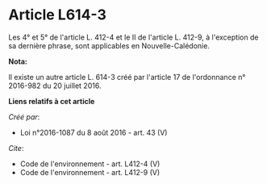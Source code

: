 # Article L614-3

Les 4° et 5° de l'article L. 412-4 et le II de l'article L. 412-9, à l'exception de sa dernière phrase, sont applicables en
Nouvelle-Calédonie.

**Nota:**

Il existe un autre article L. 614-3 créé par l'article 17 de l'ordonnance n° 2016-982 du 20 juillet 2016.

**Liens relatifs à cet article**

_Créé par_:

  - Loi n°2016-1087 du 8 août 2016 - art. 43 (V)

_Cite_:

  - Code de l'environnement - art. L412-4 (V)
  - Code de l'environnement - art. L412-9 (V)
